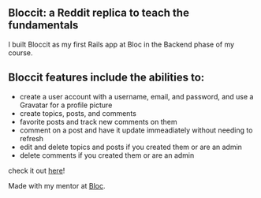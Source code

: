 ## Bloccit: a Reddit replica to teach the fundamentals

I built Bloccit as my first Rails app at Bloc in the Backend phase of my course.

## Bloccit features include the abilities to:

* create a user account with a username, email, and password, and use a Gravatar for a profile picture
* create topics, posts, and comments
* favorite posts and track new comments on them
* comment on a post and have it update immeadiately without needing to refresh
* edit and delete topics and posts if you created them or are an admin
* delete comments if you created them or are an admin

check it out [here](https://quiet-sands-78894.herokuapp.com/)!




Made with my mentor at [Bloc](http://bloc.io).
